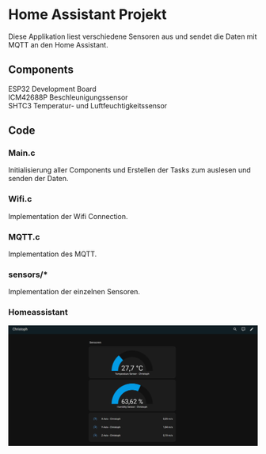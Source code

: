 # Home Assistant Projekt
Diese Applikation liest verschiedene Sensoren aus und sendet die Daten mit MQTT an den Home Assistant.  

## Components
ESP32 Development Board  
ICM42688P Beschleunigungssensor  
SHTC3 Temperatur- und Luftfeuchtigkeitssensor  


## Code
### Main.c
Initialisierung aller Components und Erstellen der Tasks zum auslesen und senden der Daten.

### Wifi.c
Implementation der Wifi Connection.

### MQTT.c
Implementation des MQTT.

### sensors/*
Implementation der einzelnen Sensoren.

### Homeassistant
![Homeassistant UI](homeassistant/homeassistant.png)
